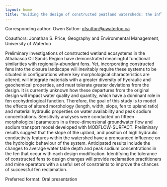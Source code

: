 ```yaml
---
layout: home
title: "Guiding the design of constructed peatland watersheds: the influence of morphology and material properties"
---
```



Corresponding author: Owen Sutton: ofsutton@uwaterloo.ca

Coauthors: Jonathan S. Price, Geography and Environmental Management, University of Waterloo 

Preliminary investigations of constructed wetland ecosystems in the Athabasca Oil Sands Region have demonstrated meaningful functional similarities with regionally-abundant fens. Yet, incorporating constructed fens into the closure landscape will inevitably require these systems to be situated in configurations where key morphological characteristics are altered, will integrate materials with a greater diversity of hydraulic and geochemical properties, and must tolerate greater deviations from the design. It is currently unknown how these departures from the original design will impact water quality and quantity, which have a dominant role in fen ecohydrological function. Therefore, the goal of this study is to model the effects of altered morphology (length, width, slope, fen to upland ratio) and material hydraulic properties on water availability and peak sodium concentrations. Sensitivity analyses were conducted on fifteen morphological parameters in a three-dimensional groundwater flow and sodium transport model developed with MODFLOW-SURFACT. Preliminary results suggest that the slope of the upland, and position of high hydraulic conductivity features within the watershed have a pronounced influence on the hydrologic behaviour of the system. Anticipated results include the changes to average water table depth and peak sodium concentrations in the fen that occur with each design modification. Identifying the tolerance of constructed fens to design changes will provide reclamation practitioners and mine operators with a useful set of constraints to improve the chances of successful fen reclamation.

Preferred format: Oral presentation

